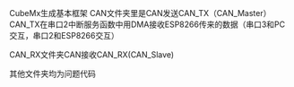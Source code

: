 CubeMx生成基本框架
CAN文件夹里是CAN发送CAN_TX（CAN_Master）
CAN_TX在串口2中断服务函数中用DMA接收ESP8266传来的数据（串口3和PC交互，串口2和ESP8266交互）

CAN_RX文件夹CAN接收CAN_RX(CAN_Slave)

其他文件夹均为问题代码


